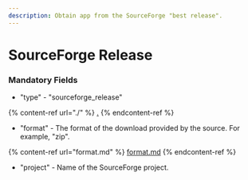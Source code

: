 ```yaml
---
description: Obtain app from the SourceForge "best release".
---
```


# SourceForge Release

### Mandatory Fields

* "type" - "sourceforge\_release"

{% content-ref url="./" %}
[.](./)
{% endcontent-ref %}

* "format" - The format of the download provided by the source. For example, "zip".

{% content-ref url="format.md" %}
[format.md](format.md)
{% endcontent-ref %}

* "project" - Name of the SourceForge project.
